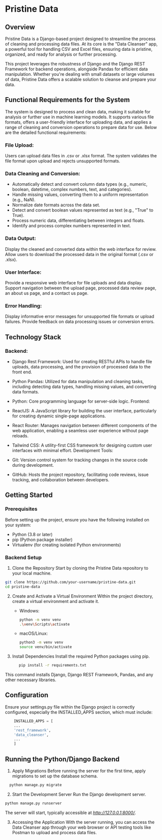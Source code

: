 # Pristine Data
## Overview
Pristine Data is a Django-based project designed to streamline the process of cleaning and processing data files. At its core is the "Data Cleanser" app, a powerful tool for handling CSV and Excel files, ensuring data is pristine, organized, and ready for analysis or further processing.

This project leverages the robustness of Django and the Django REST Framework for backend operations, alongside Pandas for efficient data manipulation. Whether you're dealing with small datasets or large volumes of data, Pristine Data offers a scalable solution to cleanse and prepare your data.

## Functional Requirements for the System
The system is designed to process and clean data, making it suitable for analysis or further use in machine learning models. It supports various file formats, offers a user-friendly interface for uploading data, and applies a range of cleaning and conversion operations to prepare data for use. Below are the detailed functional requirements:

### File Upload:
Users can upload data files in .csv or .xlsx format.
The system validates the file format upon upload and rejects unsupported formats.

### Data Cleaning and Conversion:
- Automatically detect and convert column data types (e.g., numeric, boolean, datetime, complex numbers, text, and categories).
- Handle missing values, converting them to a uniform representation (e.g., NaN).
- Normalize date formats across the data set.
- Detect and convert boolean values represented as text (e.g., "True" to True).
- Process numeric data, differentiating between integers and floats.
- Identify and process complex numbers represented in text.

### Data Output:
Display the cleaned and converted data within the web interface for review.
Allow users to download the processed data in the original format (.csv or .xlsx).

### User Interface:
Provide a responsive web interface for file uploads and data display.
Support navigation between the upload page, processed data review page, an about us page, and a contact us page.

### Error Handling:
Display informative error messages for unsupported file formats or upload failures.
Provide feedback on data processing issues or conversion errors.

## Technology Stack

### Backend:

- Django Rest Framework: Used for creating RESTful APIs to handle file uploads, data processing, and the provision of processed data to the front end.
- Python Pandas: Utilized for data manipulation and cleaning tasks, including detecting data types, handling missing values, and converting data formats.
- Python: Core programming language for server-side logic.
Frontend:

- ReactJS: A JavaScript library for building the user interface, particularly for creating dynamic single-page applications.
- React Router: Manages navigation between different components of the web application, enabling a seamless user experience without page reloads.
- Tailwind CSS: A utility-first CSS framework for designing custom user interfaces with minimal effort.
Development Tools:

- Git: Version control system for tracking changes in the source code during development.
- GitHub: Hosts the project repository, facilitating code reviews, issue tracking, and collaboration between developers.

## Getting Started
### Prerequisites
Before setting up the project, ensure you have the following installed on your system:

- Python (3.8 or later)
- pip (Python package installer)
- Virtualenv (for creating isolated Python environments)

### Backend Setup
1. Clone the Repository
   Start by cloning the Pristine Data repository to your local machine.

```bash
git clone https://github.com/your-username/pristine-data.git
cd pristine-data
```

2. Create and Activate a Virtual Environment
   Within the project directory, create a virtual environment and activate it.

   - Windows:
      ```bash
      python -m venv venv
      .\venv\Scripts\activate
      ```
    - macOS/Linux:
      ```bash
      python3 -m venv venv
      source venv/bin/activate
      ```
      
3. Install Dependencies
Install the required Python packages using pip.
   ```bash
      pip install -r requirements.txt
   ```
This command installs Django, Django REST Framework, Pandas, and any other necessary libraries.

## Configuration
Ensure your settings.py file within the Django project is correctly configured, especially the INSTALLED_APPS section, which must include:

```python
    INSTALLED_APPS = [
    ...
    'rest_framework',
    'data_cleanser',
    ...
    ]
```

## Running the Python/Django Backend
1. Apply Migrations
Before running the server for the first time, apply migrations to set up the database schema.

```bash
  python manage.py migrate

```
2. Start the Development Server
Run the Django development server.

```bash
python manage.py runserver
```

The server will start, typically accessible at *http://127.0.0.1:8000/*.

3. Accessing the Application
With the server running, you can access the Data Cleanser app through your web browser or API testing tools like Postman to upload and process data files.
